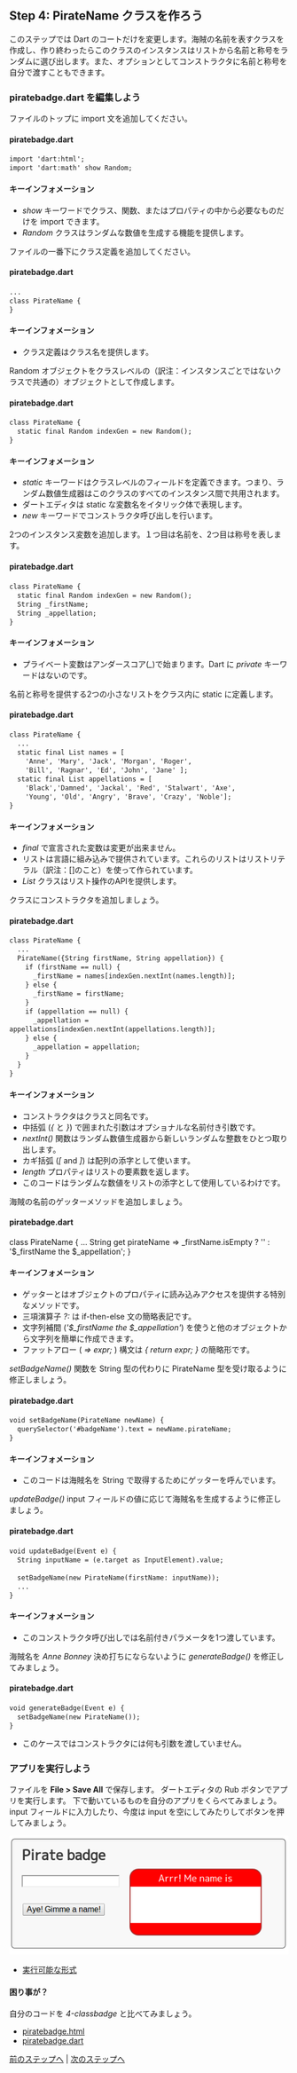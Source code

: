 Step 4: PirateName クラスを作ろう
-----

このステップでは Dart のコートだけを変更します。海賊の名前を表すクラスを作成し、作り終わったらこのクラスのインスタンスはリストから名前と称号をランダムに選び出します。また、オプションとしてコンストラクタに名前と称号を自分で渡すこともできます。

### piratebadge.dart を編集しよう

ファイルのトップに import 文を追加してください。

#### piratebadge.dart
    import 'dart:html';
    import 'dart:math' show Random;

#### キーインフォメーション

* *show* キーワードでクラス、関数、またはプロパティの中から必要なものだけを import できます。
* *Random* クラスはランダムな数値を生成する機能を提供します。

ファイルの一番下にクラス定義を追加してください。

#### piratebadge.dart
    ...
    class PirateName {
    }

#### キーインフォメーション

* クラス定義はクラス名を提供します。

Random オブジェクトをクラスレベルの（訳注：インスタンスごとではないクラスで共通の）オブジェクトとして作成します。

#### piratebadge.dart
    class PirateName {
      static final Random indexGen = new Random();
    }

#### キーインフォメーション

* *static* キーワードはクラスレベルのフィールドを定義できます。つまり、ランダム数値生成器はこのクラスのすべてのインスタンス間で共用されます。
* ダートエディタは static な変数名をイタリック体で表現します。
* *new* キーワードでコンストラクタ呼び出しを行います。

2つのインスタンス変数を追加します。１つ目は名前を、2つ目は称号を表します。

#### piratebadge.dart
    class PirateName {
      static final Random indexGen = new Random();
      String _firstName;
      String _appellation;
    }

#### キーインフォメーション

* プライベート変数はアンダースコア(*_*)で始まります。Dart に *private* キーワードはないのです。

名前と称号を提供する2つの小さなリストをクラス内に static に定義します。

#### piratebadge.dart
    class PirateName {
      ...
      static final List names = [
        'Anne', 'Mary', 'Jack', 'Morgan', 'Roger',
        'Bill', 'Ragnar', 'Ed', 'John', 'Jane' ];
      static final List appellations = [
        'Black','Damned', 'Jackal', 'Red', 'Stalwart', 'Axe',
        'Young', 'Old', 'Angry', 'Brave', 'Crazy', 'Noble'];
    }

#### キーインフォメーション

* *final* で宣言された変数は変更が出来ません。
* リストは言語に組み込みで提供されています。これらのリストはリストリテラル（訳注：\[\]のこと）を使って作られています。
* *List* クラスはリスト操作のAPIを提供します。

クラスにコンストラクタを追加しましょう。

#### piratebadge.dart
    class PirateName {
      ...
      PirateName({String firstName, String appellation}) {
        if (firstName == null) {
          _firstName = names[indexGen.nextInt(names.length)];
        } else {
          _firstName = firstName;
        }
        if (appellation == null) {
          _appellation = appellations[indexGen.nextInt(appellations.length)];
        } else {
          _appellation = appellation;
        }
      }
    }

#### キーインフォメーション

* コンストラクタはクラスと同名です。
* 中括弧 (*{* と *}*) で囲まれた引数はオプショナルな名前付き引数です。
* *nextInt()* 関数はランダム数値生成器から新しいランダムな整数をひとつ取り出します。
* カギ括弧 (*[* and *]*) は配列の添字として使います。
* *length* プロパティはリストの要素数を返します。
* このコードはランダムな数値をリストの添字として使用しているわけです。

海賊の名前のゲッターメソッドを追加しましょう。

#### piratebadge.dart

class PirateName {
  ...
  String get pirateName =>
    _firstName.isEmpty ? '' : '$_firstName the $_appellation';
}

#### キーインフォメーション

* ゲッターとはオブジェクトのプロパティに読み込みアクセスを提供する特別なメソッドです。
* 三項演算子 *?:* は if-then-else 文の簡略表記です。
* 文字列補間 (*'$_firstName the $_appellation'*) を使うと他のオブジェクトから文字列を簡単に作成できます。
* ファットアロー ( *=> expr;* ) 構文は *{ return expr; }* の簡略形です。

*setBadgeName()* 関数を String 型の代わりに PirateName 型を受け取るように修正しましょう。

#### piratebadge.dart
    void setBadgeName(PirateName newName) {
      querySelector('#badgeName').text = newName.pirateName;
    }

#### キーインフォメーション

* このコードは海賊名を String で取得するためにゲッターを呼んでいます。

*updateBadge()* input フィールドの値に応じて海賊名を生成するように修正しましょう。

#### piratebadge.dart
    void updateBadge(Event e) {
      String inputName = (e.target as InputElement).value;
      
      setBadgeName(new PirateName(firstName: inputName));
      ...
    }

#### キーインフォメーション

* このコンストラクタ呼び出しでは名前付きパラメータを1つ渡しています。

海賊名を *Anne Bonney* 決め打ちにならないように *generateBadge()* を修正してみましょう。

#### piratebadge.dart
    void generateBadge(Event e) {
      setBadgeName(new PirateName());
    }

* このケースではコンストラクタには何も引数を渡していません。

###  アプリを実行しよう

ファイルを **File > Save All** で保存します。
ダートエディタの Rub ボタンでアプリを実行します。
下で動いているものを自分のアプリをくらべてみましょう。
input フィールドに入力したり、今度は input を空にしてみたりしてボタンを押してみましょう。

![Step4Complete](step4_completed.png?raw=true)

* [実行可能な形式](https://www.dartlang.org/codelabs/darrrt/#i-classfa-fa-anchor-i-run-the-app-3)

#### 困り事が？

自分のコードを *4-classbadge* と比べてみましょう。

* [piratebadge.html](https://github.com/dart-lang/one-hour-codelab/blob/master/web/4-classbadge/piratebadge.html)
* [piratebadge.dart](https://github.com/dart-lang/one-hour-codelab/blob/master/web/4-classbadge/piratebadge.dart)

[前のステップへ](../step3/step3.md) | [次のステップへ](../step5/step5.md)
